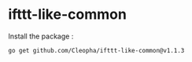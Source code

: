 # ifttt-like-common

Install the package :

```bash
go get github.com/Cleopha/ifttt-like-common@v1.1.3
```
